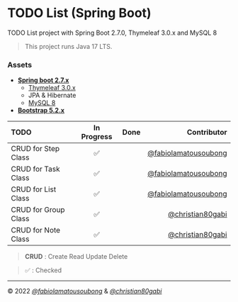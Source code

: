 # TODO List (Spring Boot)

TODO List project with Spring Boot 2.7.0, Thymeleaf 3.0.x and MySQL 8

> This project runs Java 17 LTS.

### Assets

- **[Spring boot 2.7.x](https://start.spring.io/)**
  - [Thymeleaf 3.0.x](https://www.thymeleaf.org/doc/tutorials/3.0/extendingthymeleaf.html)
  - JPA & Hibernate
  - [MySQL 8](https://www.mysql.com/)
- **[Bootstrap 5.2.x](https://getbootstrap.com/docs/5.2/getting-started/introduction/)**

| TODO                 | In Progress | Done |                                                    Contributor |
|:---------------------|:-----------:|:----:|---------------------------------------------------------------:|
| CRUD for Step Class  |      ✅       |      | [@fabiolamatousoubong](https://github.com/fabiolamatousoubong) |
| CRUD for Task Class  |      ✅      |      | [@fabiolamatousoubong](https://github.com/fabiolamatousoubong) |
| CRUD for List Class  |      ✅      |      | [@fabiolamatousoubong](https://github.com/fabiolamatousoubong) |
| CRUD for Group Class |      ✅      |      |         [@christian80gabi](https://github.com/christian80gabi) |
| CRUD for Note Class  |      ✅      |      |         [@christian80gabi](https://github.com/christian80gabi) |

> **CRUD** : Create Read Update Delete

> ✅ : Checked

---

© 2022 _[@fabiolamatousoubong](https://github.com/fabiolamatousoubong)_ & _[@christian80gabi](https://github.com/christian80gabi)_
